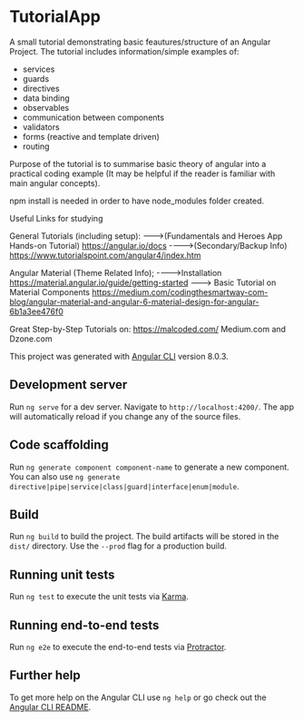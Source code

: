 # TutorialApp

A small tutorial demonstrating basic feautures/structure of an Angular Project. 
The tutorial includes information/simple examples of:
- services
- guards
- directives
- data binding
- observables
- communication between components
- validators
- forms (reactive and template driven)
- routing

Purpose of the tutorial is to summarise basic theory of angular into a practical coding example (It may be helpful
if the reader is familiar with main angular concepts).

npm install is needed in order to have node_modules folder created.

Useful Links for studying

General Tutorials (including setup):
--->(Fundamentals and Heroes App Hands-on Tutorial)
https://angular.io/docs
---->(Secondary/Backup Info)
https://www.tutorialspoint.com/angular4/index.htm

Angular Material (Theme Related Info);
---->Installation
https://material.angular.io/guide/getting-started
---> Basic Tutorial on Material Components
https://medium.com/codingthesmartway-com-blog/angular-material-and-angular-6-material-design-for-angular-6b1a3ee476f0

Great Step-by-Step Tutorials on:
https://malcoded.com/  Medium.com and Dzone.com


This project was generated with [Angular CLI](https://github.com/angular/angular-cli) version 8.0.3.

## Development server

Run `ng serve` for a dev server. Navigate to `http://localhost:4200/`. The app will automatically reload if you change any of the source files.

## Code scaffolding

Run `ng generate component component-name` to generate a new component. You can also use `ng generate directive|pipe|service|class|guard|interface|enum|module`.

## Build

Run `ng build` to build the project. The build artifacts will be stored in the `dist/` directory. Use the `--prod` flag for a production build.

## Running unit tests

Run `ng test` to execute the unit tests via [Karma](https://karma-runner.github.io).

## Running end-to-end tests

Run `ng e2e` to execute the end-to-end tests via [Protractor](http://www.protractortest.org/).

## Further help

To get more help on the Angular CLI use `ng help` or go check out the [Angular CLI README](https://github.com/angular/angular-cli/blob/master/README.md).
